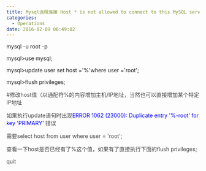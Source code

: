 ```yaml
---
title: Mysql远程连接 Host * is not allowed to connect to this MySQL server
categories:
  - Operations
date: 2016-02-09 06:49:02
---
```


mysql -u root -p

mysql>use mysql;

mysql>update user set host ='%'where user ='root';

mysql>flush privileges;

<span style="color: #444444;">#修改host值（以通配符%的内容增加主机/IP地址，当然也可以直接增加某个特定IP地址</span>

<span style="color: #444444;">如果执行update语句时出现</span><span style="color: #0000ff;">ERROR 1062 (23000): Duplicate entry '%-root' for key 'PRIMARY'</span><span style="color: #444444;"> 错误</span>

<span style="color: #444444;">需要select host from user where user = 'root';</span>

<span style="color: #444444;">查看一下host是否已经有了%这个值，如果有了直接执行下面的flush privileges;</span>

<span style="color: #444444;">quit</span>
